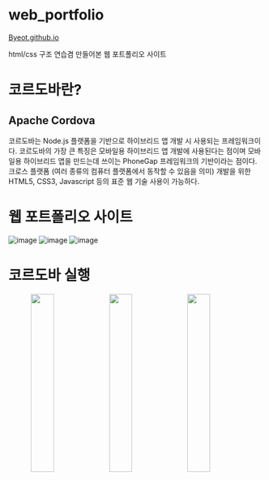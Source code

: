 # web_portfolio

[Byeot.github.io](https://Byeot.github.io)

html/css 구조 연습겸 만들어본 웹 포트폴리오 사이트


# 코르도바란?

## Apache Cordova

 코르도바는 Node.js 플랫폼을 기반으로 하이브리드 앱 개발 시 사용되는 프레임워크이다. 코르도바의 가장 큰 특징은 모바일용 하이브리드 앱 개발에 사용된다는 점이며 모바일용 하이브리드 앱을 만드는데 쓰이는 PhoneGap 프레임워크의 기반이라는 점이다. 크로스 플랫폼 (여러 종류의 컴퓨터 플랫폼에서 동작할 수 있음을 의미) 개발을 위한 HTML5, CSS3, Javascript 등의 표준 웹 기술 사용이 가능하다.




# 웹 포트폴리오 사이트

![image](https://user-images.githubusercontent.com/94339420/204197238-ae7358ab-3c35-4d5b-bcad-07436d438197.png)
![image](https://user-images.githubusercontent.com/94339420/205490047-1c893cc9-1733-4820-836a-4f056f34d255.png)
![image](https://user-images.githubusercontent.com/94339420/205490095-09491d93-5481-4e4f-a424-e0e4d9aaf83e.png)





# 코르도바 실행

<img src="https://user-images.githubusercontent.com/94339420/205490447-fe794298-f2f2-4275-924b-3881c766f647.png" width="30%" align="right">
<img src="https://user-images.githubusercontent.com/94339420/205490419-70c6741e-5784-4642-ac2f-7f36763d8fa5.png" width="30%" align="right">
<img src="https://user-images.githubusercontent.com/94339420/205490435-0a2905ab-8eff-4cdb-8903-479d71d41c3a.png" width="30%" align="right">




